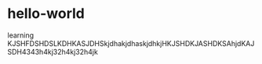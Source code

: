 # hello-world
learning
KJSHFDSHDSLKDHKASJDHSkjdhakjdhaskjdhkjHKJSHDKJASHDKSAhjdKAJSDH4343h4kj32h4kj32h4jk

